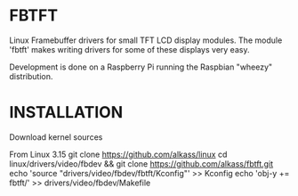 # FBTFT
Linux Framebuffer drivers for small TFT LCD display modules.
The module 'fbtft' makes writing drivers for some of these displays very easy.

Development is done on a Raspberry Pi running the Raspbian "wheezy" distribution.

# INSTALLATION
  Download kernel sources

  From Linux 3.15
    git clone https://github.com/alkass/linux
    cd linux/drivers/video/fbdev && git clone https://github.com/alkass/fbtft.git
    echo 'source "drivers/video/fbdev/fbtft/Kconfig"' >> Kconfig
    echo 'obj-y += fbtft/' >> drivers/video/fbdev/Makefile
